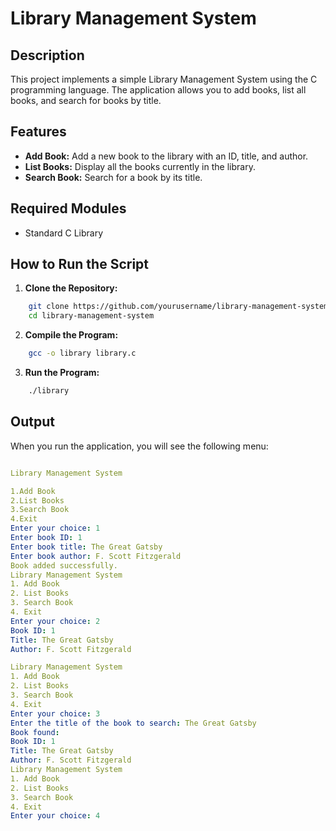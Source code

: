 # Library Management System

## Description

This project implements a simple Library Management System using the C programming language. The application allows you to add books, list all books, and search for books by title.

## Features

- **Add Book:** Add a new book to the library with an ID, title, and author.
- **List Books:** Display all the books currently in the library.
- **Search Book:** Search for a book by its title.

## Required Modules

- Standard C Library

## How to Run the Script

1. **Clone the Repository:**

```sh
    git clone https://github.com/yourusername/library-management-system.git
    cd library-management-system
```

2. **Compile the Program:**

```sh
    gcc -o library library.c
```

3. **Run the Program:**

```sh
    ./library
```

## Output
When you run the application, you will see the following menu:
```yaml

Library Management System

1.Add Book
2.List Books
3.Search Book
4.Exit
Enter your choice: 1
Enter book ID: 1
Enter book title: The Great Gatsby
Enter book author: F. Scott Fitzgerald
Book added successfully.
Library Management System
1. Add Book
2. List Books
3. Search Book
4. Exit
Enter your choice: 2
Book ID: 1
Title: The Great Gatsby
Author: F. Scott Fitzgerald

Library Management System
1. Add Book
2. List Books
3. Search Book
4. Exit
Enter your choice: 3
Enter the title of the book to search: The Great Gatsby
Book found:
Book ID: 1
Title: The Great Gatsby
Author: F. Scott Fitzgerald
Library Management System
1. Add Book
2. List Books
3. Search Book
4. Exit
Enter your choice: 4
```
